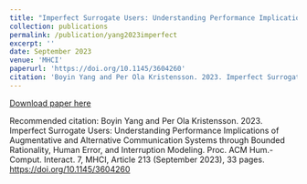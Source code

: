 ```yaml
---
title: "Imperfect Surrogate Users: Understanding Performance Implications of Augmentative and Alternative Communication Systems through Bounded Rationality, Human Error, and Interruption Modeling"
collection: publications
permalink: /publication/yang2023imperfect
excerpt: ''
date: September 2023
venue: 'MHCI'
paperurl: 'https://doi.org/10.1145/3604260'
citation: 'Boyin Yang and Per Ola Kristensson. 2023. Imperfect Surrogate Users: Understanding Performance Implications of Augmentative and Alternative Communication Systems through Bounded Rationality, Human Error, and Interruption Modeling. Proc. ACM Hum.-Comput. Interact. 7, MHCI, Article 213 (September 2023), 33 pages.'
---
```



[Download paper here](http://boyiny.github.io/files/yang2023imperfect.pdf)

Recommended citation: Boyin Yang and Per Ola Kristensson. 2023. Imperfect Surrogate Users: Understanding Performance Implications of Augmentative and Alternative Communication Systems through Bounded Rationality, Human Error, and Interruption Modeling. Proc. ACM Hum.-Comput. Interact. 7, MHCI, Article 213 (September 2023), 33 pages. https://doi.org/10.1145/3604260
